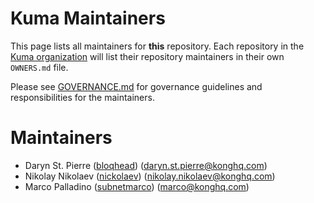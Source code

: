 # Kuma Maintainers

This page lists all maintainers for **this**
repository. Each repository in the [Kuma organization](https://github.com/kumahq/) will
list their repository maintainers in their own `OWNERS.md` file.

Please see [GOVERNANCE.md](GOVERNANCE.md) for governance guidelines and responsibilities for the maintainers.

# Maintainers

* Daryn St. Pierre ([bloqhead](https://github.com/bloqhead)) (daryn.st.pierre@konghq.com)
* Nikolay Nikolaev ([nickolaev](https://github.com/nickolaev)) (nikolay.nikolaev@konghq.com)
* Marco Palladino ([subnetmarco](https://github.com/subnetmarco)) (marco@konghq.com)